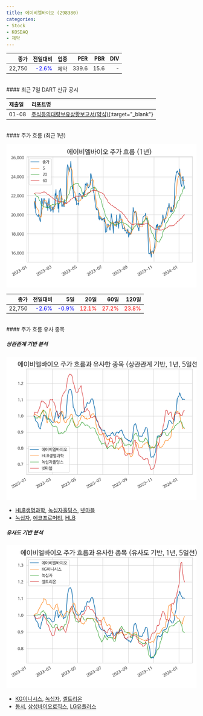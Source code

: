 ```yaml
---
title: 에이비엘바이오 (298380)
categories:
- Stock
- KOSDAQ
- 제약
---
```


|**종가**|**전일대비**|**업종**|**PER**|**PBR**|**DIV**|
|-------:|-----------:|-------:|------:|------:|------:|
|22,750|<span style="color: blue">-2.6%</span>|제약|339.6|15.6|-|

<!-- more -->

<br>
#### 최근 7일 DART 신규 공시


|**제출일**|**리포트명**|
|:-----|:-------|
|01-08|[주식등의대량보유상황보고서(약식)](https://dart.fss.or.kr/dsaf001/main.do?rcpNo=20240108000161){:target="_blank"}|

<br>
#### 주가 흐름 (최근 1년)

![298380](/assets/images/stock/298380.png)

|**종가**|**전일대비**|**5일**|**20일**|**60일**|**120일**|
|---:|-------:|--:|---:|---:|----:|
|22,750|<span style="color: blue">-2.6%</span>|<span style="color: blue">-0.9%</span>|<span style="color: red">12.1%</span>|<span style="color: red">27.2%</span>|<span style="color: red">23.8%</span>|

<br>
#### 주가 흐름 유사 종목

##### 상관관계 기반 분석

![298380](/assets/images/stock/298380_corr.png)
- [HLB생명과학](/067630/), [녹십자홀딩스](/005250/), [넷마블](/251270/)
- [녹십자](/006280/), [에코프로머티](/450080/), [HLB](/028300/)

##### 유사도 기반 분석

![298380](/assets/images/stock/298380_sim.png)
- [KG이니시스](/035600/), [녹십자](/006280/), [셀트리온](/068270/)
- [동서](/026960/), [삼성바이오로직스](/207940/), [LG유플러스](/032640/)